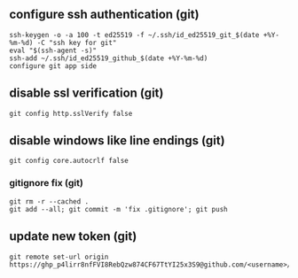 ## configure ssh authentication (git)
```no-highlight
ssh-keygen -o -a 100 -t ed25519 -f ~/.ssh/id_ed25519_git_$(date +%Y-%m-%d) -C "ssh key for git"
eval "$(ssh-agent -s)"
ssh-add ~/.ssh/id_ed25519_github_$(date +%Y-%m-%d)
configure git app side
```

## disable ssl verification (git)
```no-highlight
git config http.sslVerify false
```

## disable windows like line endings (git)
```no-highlight
git config core.autocrlf false
```

### gitignore fix (git)
```no-highlight
git rm -r --cached .
git add --all; git commit -m 'fix .gitignore'; git push
```

## update new token (git)
```no-highlight
git remote set-url origin https://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@github.com/<username>/<repo>.git
```